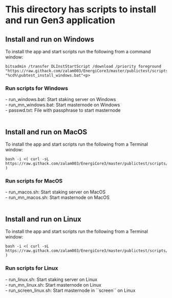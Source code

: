<h1>This directory has scripts to install and run Gen3 application</h1>

<H2>Install and run on Windows</H2>
To install the app and start scripts run the following from a command window:

```
bitsadmin /transfer DLInstStartScript /download /priority foreground "https://raw.githack.com/zalam003/EnergiCore3/master/publictest/scripts/pubtest_install_windows.bat" "%cd%\pubtest_install_windows.bat"<p>
```
<h3>Run scripts for Windows</h3>
- run_windows.bat: Start staking server on Windows<br>
- run_mn_windows.bat: Start masternode on Windows<br>
- passwd.txt: File with passphrase to start masternode<br>
<br>

<h2>Install and run on MacOS</h2>
To install the app and start scripts run the following from a Terminal window:

```
bash -i <( curl -sL https://raw.githack.com/zalam003/EnergiCore3/master/publictest/scripts/pubtest_install_macos.sh )
```
<h3>Run scripts for MacOS</h3>
- run_macos.sh: Start staking server on MacOS<br>
- run_mn_macos.sh: Start masternode on MacOS<br>
<br>

<h2>Install and run on Linux</h2>
To install the app and start scripts run the following from a Terminal window:

```
bash -i <( curl -sL https://raw.githack.com/zalam003/EnergiCore3/master/publictest/scripts/pubtest_install_linux.sh )
```
<h3>Run scripts for Linux</h3>
- run_linux.sh: Start staking server on Linux<br>
- run_mn_linux.sh: Start masternode on Linux<br>
- run_screen_linux.sh: Start masternode in ``screen`` on Linux<br>
